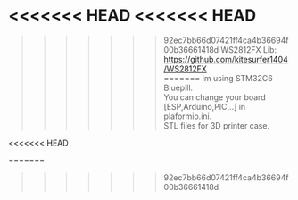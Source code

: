 <<<<<<< HEAD
<<<<<<< HEAD
=======
>>>>>>> 92ec7bb66d07421ff4ca4b36694f00b36661418d
WS2812FX Lib: https://github.com/kitesurfer1404/WS2812FX  
=======
Im using STM32C6 Bluepill.  
You can change your board [ESP,Arduino,PIC,..] in plaformio.ini.  
STL files for 3D printer case.  

<<<<<<< HEAD
>>>>>>> 
=======
>>>>>>> 92ec7bb66d07421ff4ca4b36694f00b36661418d
